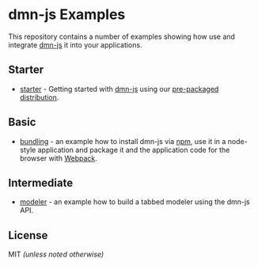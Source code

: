 # dmn-js Examples

This repository contains a number of examples showing how use and integrate
[dmn-js](https://github.com/bpmn-io/dmn-js) it into your applications.


## Starter

* [starter](./starter) - Getting started with [dmn-js](https://github.com/bpmn-io/dmn-js) using our [pre-packaged distribution](./pre-packaged).

## Basic

* [bundling](./bundling) - an example how to install dmn-js via [npm](http://npmjs.org), use it in a node-style application and package it and the application code for the browser with [Webpack](https://webpack.js.org).

## Intermediate

* [modeler](https://github.com/bpmn-io/dmn-js-examples/tree/master/modeler) - an example how to build a tabbed modeler using the dmn-js API.

## License

MIT _(unless noted otherwise)_
